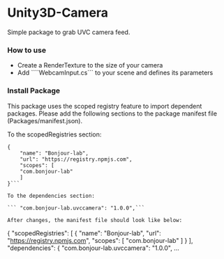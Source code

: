# Unity3D-Camera

Simple package to grab UVC camera feed.

### How to use
* Create a RenderTexture to the size of your camera
* Add ````WebcamInput.cs``` to your scene and defines its parameters

### Install Package

This package uses the scoped registry feature to import dependent packages.
 Please add the following sections to the package manifest file (Packages/manifest.json).

To the scopedRegistries section:
```
{
    "name": "Bonjour-lab",
    "url": "https://registry.npmjs.com",
    "scopes": [
    "com.bonjour-lab"
    ]
}```

To the dependencies section:

``` "com.bonjour-lab.uvccamera": "1.0.0",```

After changes, the manifest file should look like below:
```
{
  "scopedRegistries": [
    {
      "name": "Bonjour-lab",
      "url": "https://registry.npmjs.com",
      "scopes": [
        "com.bonjour-lab"
      ]
    }
  ],
  "dependencies": {
    "com.bonjour-lab.uvccamera": "1.0.0",
    ...
```
